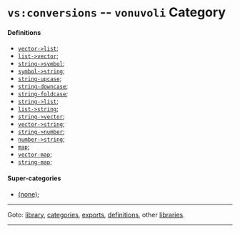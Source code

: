 

<a id='category__vonuvoli__vs_3a_conversions'></a>

# `vs:conversions` -- `vonuvoli` Category


<a id='category__vonuvoli__vs_3a_conversions__definitions'></a>

#### Definitions

 * [`vector->list`](../../vonuvoli/definitions/vector-_3e_list.md#definition__vonuvoli__vector-_3e_list);
 * [`list->vector`](../../vonuvoli/definitions/list-_3e_vector.md#definition__vonuvoli__list-_3e_vector);
 * [`string->symbol`](../../vonuvoli/definitions/string-_3e_symbol.md#definition__vonuvoli__string-_3e_symbol);
 * [`symbol->string`](../../vonuvoli/definitions/symbol-_3e_string.md#definition__vonuvoli__symbol-_3e_string);
 * [`string-upcase`](../../vonuvoli/definitions/string-upcase.md#definition__vonuvoli__string-upcase);
 * [`string-downcase`](../../vonuvoli/definitions/string-downcase.md#definition__vonuvoli__string-downcase);
 * [`string-foldcase`](../../vonuvoli/definitions/string-foldcase.md#definition__vonuvoli__string-foldcase);
 * [`string->list`](../../vonuvoli/definitions/string-_3e_list.md#definition__vonuvoli__string-_3e_list);
 * [`list->string`](../../vonuvoli/definitions/list-_3e_string.md#definition__vonuvoli__list-_3e_string);
 * [`string->vector`](../../vonuvoli/definitions/string-_3e_vector.md#definition__vonuvoli__string-_3e_vector);
 * [`vector->string`](../../vonuvoli/definitions/vector-_3e_string.md#definition__vonuvoli__vector-_3e_string);
 * [`string->number`](../../vonuvoli/definitions/string-_3e_number.md#definition__vonuvoli__string-_3e_number);
 * [`number->string`](../../vonuvoli/definitions/number-_3e_string.md#definition__vonuvoli__number-_3e_string);
 * [`map`](../../vonuvoli/definitions/map.md#definition__vonuvoli__map);
 * [`vector-map`](../../vonuvoli/definitions/vector-map.md#definition__vonuvoli__vector-map);
 * [`string-map`](../../vonuvoli/definitions/string-map.md#definition__vonuvoli__string-map);


<a id='category__vonuvoli__vs_3a_conversions__super-categories'></a>

#### Super-categories

 * [(none)](../../vonuvoli/categories/_index.md#toc__vonuvoli__categories);

----

Goto: [library](../../vonuvoli/_index.md#library__vonuvoli), [categories](../../vonuvoli/categories/_index.md#toc__vonuvoli__categories), [exports](../../vonuvoli/exports/_index.md#toc__vonuvoli__exports), [definitions](../../vonuvoli/definitions/_index.md#toc__vonuvoli__definitions), other [libraries](../../_libraries.md#toc__libraries).

----

